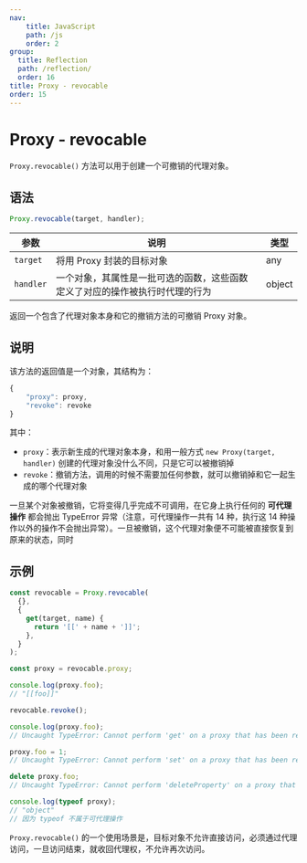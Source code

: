 ```yaml
---
nav:
    title: JavaScript
    path: /js
    order: 2
group:
  title: Reflection
  path: /reflection/
  order: 16
title: Proxy - revocable
order: 15
---
```


# Proxy - revocable

`Proxy.revocable()` 方法可以用于创建一个可撤销的代理对象。

## 语法

```js
Proxy.revocable(target, handler);
```

| 参数      | 说明                                                                         | 类型   |
| --------- | ---------------------------------------------------------------------------- | ------ |
| `target`  | 将用 Proxy 封装的目标对象                                                    | any    |
| `handler` | 一个对象，其属性是一批可选的函数，这些函数定义了对应的操作被执行时代理的行为 | object |

返回一个包含了代理对象本身和它的撤销方法的可撤销 Proxy 对象。

## 说明

该方法的返回值是一个对象，其结构为：

```js
{
    "proxy": proxy,
    "revoke": revoke
}
```

其中：

- `proxy`：表示新生成的代理对象本身，和用一般方式 `new Proxy(target, handler)` 创建的代理对象没什么不同，只是它可以被撤销掉
- `revoke`：撤销方法，调用的时候不需要加任何参数，就可以撤销掉和它一起生成的哪个代理对象

一旦某个对象被撤销，它将变得几乎完成不可调用，在它身上执行任何的 **可代理操作** 都会抛出 TypeError 异常（注意，可代理操作一共有 14 种，执行这 14 种操作以外的操作不会抛出异常）。一旦被撤销，这个代理对象便不可能被直接恢复到原来的状态，同时

## 示例

```js
const revocable = Proxy.revocable(
  {},
  {
    get(target, name) {
      return '[[' + name + ']]';
    },
  }
);

const proxy = revocable.proxy;

console.log(proxy.foo);
// "[[foo]]"

revocable.revoke();

console.log(proxy.foo);
// Uncaught TypeError: Cannot perform 'get' on a proxy that has been revoked

proxy.foo = 1;
// Uncaught TypeError: Cannot perform 'set' on a proxy that has been revoked

delete proxy.foo;
// Uncaught TypeError: Cannot perform 'deleteProperty' on a proxy that has been revoked

console.log(typeof proxy);
// "object"
// 因为 typeof 不属于可代理操作
```

`Proxy.revocable()` 的一个使用场景是，目标对象不允许直接访问，必须通过代理访问，一旦访问结束，就收回代理权，不允许再次访问。
